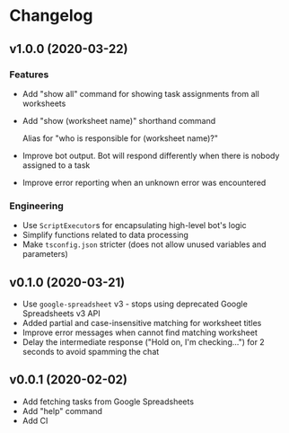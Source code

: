 # Changelog

## v1.0.0 (2020-03-22)

### Features

- Add "show all" command for showing task assignments from all worksheets
- Add "show (worksheet name)" shorthand command

  Alias for "who is responsible for (worksheet name)?"

- Improve bot output. Bot will respond differently when there is nobody assigned to a task
- Improve error reporting when an unknown error was encountered

### Engineering

- Use `ScriptExecutor`s for encapsulating high-level bot's logic
- Simplify functions related to data processing
- Make `tsconfig.json` stricter (does not allow unused variables and parameters)

## v0.1.0 (2020-03-21)

- Use `google-spreadsheet` v3 - stops using deprecated Google Spreadsheets v3 API
- Added partial and case-insensitive matching for worksheet titles
- Improve error messages when cannot find matching worksheet
- Delay the intermediate response ("Hold on, I'm checking...") for 2 seconds to avoid spamming the
  chat

## v0.0.1 (2020-02-02)

- Add fetching tasks from Google Spreadsheets
- Add "help" command
- Add CI
